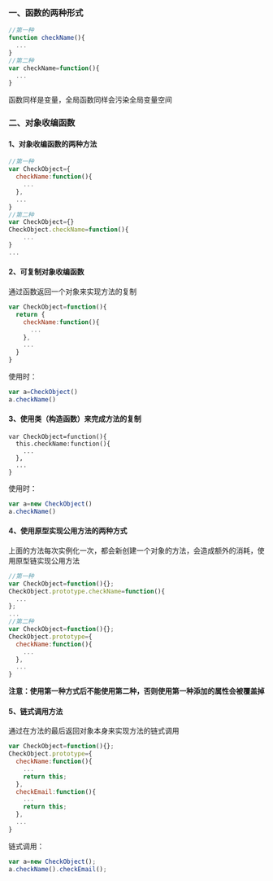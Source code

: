 ### 一、函数的两种形式
```js
//第一种
function checkName(){
  ...
}
//第二种
var checkName=function(){
  ...
}

```
函数同样是变量，全局函数同样会污染全局变量空间
### 二、对象收编函数
#### 1、对象收编函数的两种方法
```js
//第一种
var CheckObject={
  checkName:function(){
    ...
  },
  ...
}
//第二种
var CheckObject={}
CheckObject.checkName=function(){
    ...
}
...
```
#### 2、可复制对象收编函数
通过函数返回一个对象来实现方法的复制
```js
var CheckObject=function(){
  return {
    checkName:function(){
      ...
    },
    ...
  }
}
```
使用时：
```js
var a=CheckObject()
a.checkName()
```
#### 3、使用类（构造函数）来完成方法的复制
```
var CheckObject=function(){
  this.checkName:function(){
    ...
  },
  ... 
}
```
使用时：
```js
var a=new CheckObject()
a.checkName()
```
#### 4、使用原型实现公用方法的两种方式
上面的方法每次实例化一次，都会新创建一个对象的方法，会造成额外的消耗，使用原型链实现公用方法
```js
//第一种
var CheckObject=function(){};
CheckObject.prototype.checkName=function(){
  ...
};
...
//第二种
var CheckObject=function(){};
CheckObject.prototype={
  checkName:function(){
    ...
  },
  ...
}
```
**注意：使用第一种方式后不能使用第二种，否则使用第一种添加的属性会被覆盖掉**
#### 5、链式调用方法
通过在方法的最后返回对象本身来实现方法的链式调用
```js
var CheckObject=function(){};
CheckObject.prototype={
  checkName:function(){
    ...
    return this;
  },
  checkEmail:function(){
    ...
    return this;
  },
  ...
}
```
链式调用：
```js
var a=new CheckObject();
a.checkName().checkEmail();
```
